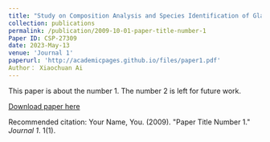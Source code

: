```yaml
---
title: "Study on Composition Analysis and Species Identification of Glass Relics Based on the Multiple Linear Regression Model"
collection: publications
permalink: /publication/2009-10-01-paper-title-number-1
Paper ID: CSP-27309
date: 2023-May-13
venue: 'Journal 1'
paperurl: 'http://academicpages.github.io/files/paper1.pdf'
Author： Xiaochuan Ai
---
```

This paper is about the number 1. The number 2 is left for future work.

[Download paper here](http://academicpages.github.io/files/paper1.pdf)

Recommended citation: Your Name, You. (2009). "Paper Title Number 1." <i>Journal 1</i>. 1(1).
